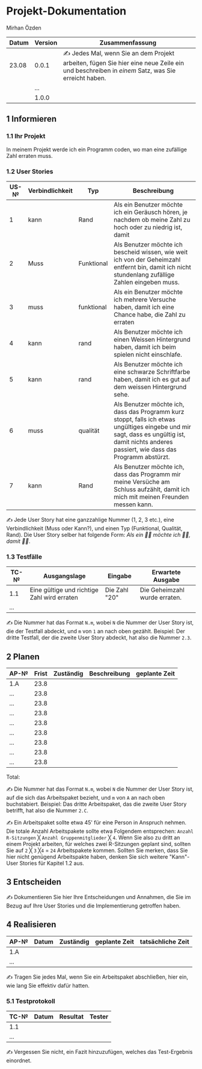 # Projekt-Dokumentation

Mirhan Özden

| Datum | Version | Zusammenfassung                                              |
| ----- | ------- | ------------------------------------------------------------ |
| 23.08      | 0.0.1   | ✍️ Jedes Mal, wenn Sie an dem Projekt arbeiten, fügen Sie hier eine neue Zeile ein und beschreiben in *einem* Satz, was Sie erreicht haben. |
|       | ...     |                                                              |
|       | 1.0.0   |                                                              |

## 1 Informieren

### 1.1 Ihr Projekt

In meinem Projekt werde ich ein Programm coden, wo man eine zufällige Zahl erraten muss.

### 1.2 User Stories

| US-№ | Verbindlichkeit | Typ  | Beschreibung                       |
| ---- | --------------- | ---- | ---------------------------------- |
| 1    |  kann               | Rand     | Als ein Benutzer möchte ich ein Geräusch hören, je nachdem ob meine Zahl zu hoch oder zu niedrig ist, damit  |
| 2  |  Muss              | Funktional     | Als Benutzer möchte ich bescheid wissen, wie weit ich von der Geheimzahl entfernt bin, damit ich nicht stundenlang zufällige Zahlen eingeben muss. |
|3|muss|funktional|Als ein Benutzer möchte ich mehrere Versuche haben, damit ich eine Chance habe, die Zahl zu erraten|
|4|kann|rand|Als Benutzer möchte ich einen Weissen Hintergrund haben, damit ich beim spielen nicht einschlafe.|
|5|kann|rand|Als Benutzer möchte ich eine schwarze Schriftfarbe haben, damit ich es gut auf dem weissen Hintergrund sehe.|
|6|muss|qualität|Als Benutzer möchte ich, dass das Programm kurz stoppt, falls ich etwas ungültiges eingebe und mir sagt, dass es ungültig ist, damit nichts anderes passiert, wie dass das Programm abstürzt. |
|7|kann|Rand|Als Benutzer möchte ich, dass das Programm mir meine Versüche am Schluss aufzählt, damit ich mich mit meinen Freunden messen kann.|

✍️ Jede User Story hat eine ganzzahlige Nummer (1, 2, 3 etc.), eine Verbindlichkeit (Muss oder Kann?), und einen Typ (Funktional, Qualität, Rand). Die User Story selber hat folgende Form: *Als ein 🤷‍♂️ möchte ich 🤷‍♂️, damit 🤷‍♂️*.

### 1.3 Testfälle

| TC-№ | Ausgangslage | Eingabe | Erwartete Ausgabe |
| ---- | ------------ | ------- | ----------------- |
| 1.1  | Eine gültige und richtige Zahl wird erraten |  Die Zahl "20"       |    Die Geheimzahl wurde erraten. |
| ...  |              |         |                   |

✍️ Die Nummer hat das Format `N.m`, wobei `N` die Nummer der User Story ist, die der Testfall abdeckt, und `m` von `1` an nach oben gezählt. Beispiel: Der dritte Testfall, der die zweite User Story abdeckt, hat also die Nummer `2.3`.

## 2 Planen

| AP-№ | Frist | Zuständig | Beschreibung | geplante Zeit |
| ---- | ----- | --------- | ------------ | ------------- |
| 1.A  | 23.8      |           |              |               |
| ...  |  23.8     |           |              |               |
| ...  |  23.8     |           |              |               |
| ...  |  23.8     |           |              |               |
| ...  |  23.8     |           |              |               |
| ...  |  23.8     |           |              |               |
| ...  |  23.8     |           |              |               |
| ...  |  23.8     |           |              |               |
| ...  |  23.8     |           |              |               |

Total: 

✍️ Die Nummer hat das Format `N.m`, wobei `N` die Nummer der User Story ist, auf die sich das Arbeitspaket bezieht, und `m` von `A` an nach oben buchstabiert. Beispiel: Das dritte Arbeitspaket, das die zweite User Story betrifft, hat also die Nummer `2.C`.

✍️ Ein Arbeitspaket sollte etwa 45' für eine Person in Anspruch nehmen. Die totale Anzahl Arbeitspakete sollte etwa Folgendem entsprechen: `Anzahl R-Sitzungen` ╳ `Anzahl Gruppenmitglieder` ╳ `4`. Wenn Sie also zu dritt an einem Projekt arbeiten, für welches zwei R-Sitzungen geplant sind, sollten Sie auf `2` ╳ `3` ╳`4` = `24` Arbeitspakete kommen. Sollten Sie merken, dass Sie hier nicht genügend Arbeitspakte haben, denken Sie sich weitere "Kann"-User Stories für Kapitel 1.2 aus.

## 3 Entscheiden

✍️ Dokumentieren Sie hier Ihre Entscheidungen und Annahmen, die Sie im Bezug auf Ihre User Stories und die Implementierung getroffen haben.

## 4 Realisieren

| AP-№ | Datum | Zuständig | geplante Zeit | tatsächliche Zeit |
| ---- | ----- | --------- | ------------- | ----------------- |
| 1.A  |       |           |               |                   |
| ...  |       |           |               |                   |

✍️ Tragen Sie jedes Mal, wenn Sie ein Arbeitspaket abschließen, hier ein, wie lang Sie effektiv dafür hatten.

### 5.1 Testprotokoll

| TC-№ | Datum | Resultat | Tester |
| ---- | ----- | -------- | ------ |
| 1.1  |       |          |        |
| ...  |       |          |        |

✍️ Vergessen Sie nicht, ein Fazit hinzuzufügen, welches das Test-Ergebnis einordnet.
